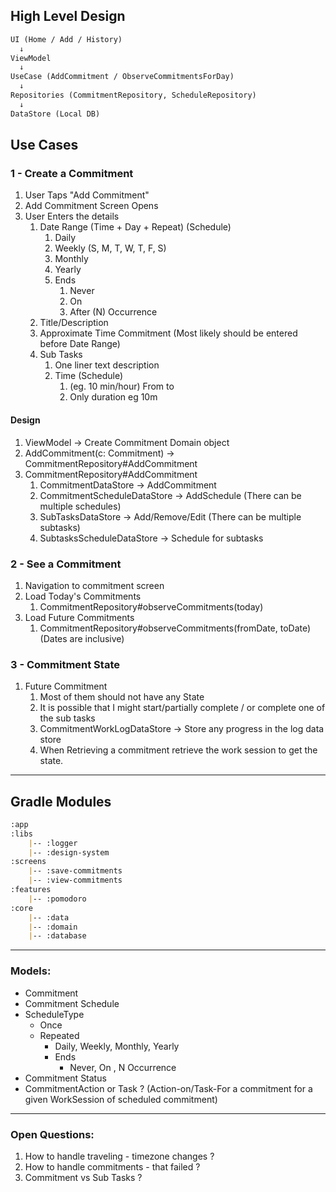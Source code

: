 ## High Level Design

```markdown
UI (Home / Add / History)
  ↓
ViewModel
  ↓
UseCase (AddCommitment / ObserveCommitmentsForDay)
  ↓
Repositories (CommitmentRepository, ScheduleRepository)
  ↓
DataStore (Local DB)
```

## Use Cases

### 1 - Create a Commitment
1. User Taps "Add Commitment"
2. Add Commitment Screen Opens
3. User Enters the details
    1. Date Range (Time + Day + Repeat) (Schedule)
        1. Daily
        2. Weekly (S, M, T, W, T, F, S)
        3. Monthly
        4. Yearly
        5. Ends
            1. Never
            2. On <Date>
            3. After (N) Occurrence
    2. Title/Description
    3. Approximate Time Commitment (Most likely should be entered before Date Range)
    4. Sub Tasks
        1. One liner text description
        2. Time (Schedule)
            1. (eg. 10 min/hour) From <Time> to <Time>
            2. Only duration eg 10m

#### Design
1. ViewModel -> Create Commitment Domain object
2. AddCommitment(c: Commitment) -> CommitmentRepository#AddCommitment
3. CommitmentRepository#AddCommitment 
   1. CommitmentDataStore -> AddCommitment
   2. CommitmentScheduleDataStore -> AddSchedule (There can be multiple schedules)
   3. SubTasksDataStore -> Add/Remove/Edit (There can be multiple subtasks)
   4. SubtasksScheduleDataStore -> Schedule for subtasks

### 2 - See a Commitment
1. Navigation to commitment screen
2. Load Today's Commitments
   1. CommitmentRepository#observeCommitments(today)
3. Load Future Commitments
   1. CommitmentRepository#observeCommitments(fromDate, toDate) (Dates are inclusive)

### 3 - Commitment State
1. Future Commitment 
   1. Most of them should not have any State
   2. It is possible that I might start/partially complete / or complete one of the sub tasks
   3. CommitmentWorkLogDataStore -> Store any progress in the log data store
   4. When Retrieving a commitment retrieve the work session to get the state. 

---

## Gradle Modules
```markdown
:app
:libs
    |-- :logger
    |-- :design-system
:screens
    |-- :save-commitments
    |-- :view-commitments
:features
    |-- :pomodoro
:core
    |-- :data
    |-- :domain
    |-- :database

```



---

### Models:
- Commitment
- Commitment Schedule
- ScheduleType
  - Once
  - Repeated
    - Daily, Weekly, Monthly, Yearly
    - Ends
      - Never, On <Date>, N Occurrence
- Commitment Status
- CommitmentAction or Task ?
  (Action-on/Task-For a commitment for a given WorkSession of scheduled commitment)

---

### Open Questions:
1. How to handle traveling - timezone changes ?
2. How to handle commitments - that failed ?
3. Commitment vs Sub Tasks ?
